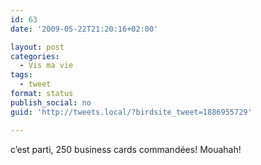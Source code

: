 ```yaml
---
id: 63
date: '2009-05-22T21:20:16+02:00'

layout: post
categories:
  - Vis ma vie
tags:
  - tweet
format: status
publish_social: no
guid: 'http://tweets.local/?birdsite_tweet=1886955729'

---
```


c’est parti, 250 business cards commandées! Mouahah!